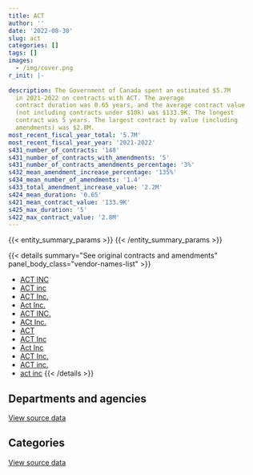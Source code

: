 ```yaml
---
title: ACT
author: ''
date: '2022-08-30'
slug: act
categories: []
tags: []
images:
  - /img/cover.png
r_init: |-
  
description: The Government of Canada spent an estimated $5.7M
  in 2021-2022 on contracts with ACT. The average
  contract duration was 0.65 years, and the average contract value
  (not including contracts under $10k) was $133.9K. The longest
  contract was 5 years. The largest contract by value (including
  amendments) was $2.8M.
most_recent_fiscal_year_total: '5.7M'
most_recent_fiscal_year_year: '2021-2022'
s431_number_of_contracts: '148'
s431_number_of_contracts_with_amendments: '5'
s431_number_of_contracts_amendments_percentage: '3%'
s432_mean_amendment_increase_percentage: '135%'
s434_mean_number_of_amendments: '1.4'
s433_total_amendment_increase_value: '2.2M'
s424_mean_duration: '0.65'
s421_mean_contract_value: '133.9K'
s425_max_duration: '5'
s422_max_contract_value: '2.8M'
---
```


<script src="/rmarkdown-libs/htmlwidgets/htmlwidgets.js"></script>
<link href="/rmarkdown-libs/datatables-css/datatables-crosstalk.css" rel="stylesheet" />
<script src="/rmarkdown-libs/datatables-binding/datatables.js"></script>
<script src="/rmarkdown-libs/jquery/jquery-3.6.0.min.js"></script>
<link href="/rmarkdown-libs/dt-core-bootstrap/css/dataTables.bootstrap.min.css" rel="stylesheet" />
<link href="/rmarkdown-libs/dt-core-bootstrap/css/dataTables.bootstrap.extra.css" rel="stylesheet" />
<script src="/rmarkdown-libs/dt-core-bootstrap/js/jquery.dataTables.min.js"></script>
<script src="/rmarkdown-libs/dt-core-bootstrap/js/dataTables.bootstrap.min.js"></script>
<link href="/rmarkdown-libs/crosstalk/css/crosstalk.min.css" rel="stylesheet" />
<script src="/rmarkdown-libs/crosstalk/js/crosstalk.min.js"></script>
<script src="/rmarkdown-libs/htmlwidgets/htmlwidgets.js"></script>
<link href="/rmarkdown-libs/datatables-css/datatables-crosstalk.css" rel="stylesheet" />
<script src="/rmarkdown-libs/datatables-binding/datatables.js"></script>
<script src="/rmarkdown-libs/jquery/jquery-3.6.0.min.js"></script>
<link href="/rmarkdown-libs/dt-core-bootstrap/css/dataTables.bootstrap.min.css" rel="stylesheet" />
<link href="/rmarkdown-libs/dt-core-bootstrap/css/dataTables.bootstrap.extra.css" rel="stylesheet" />
<script src="/rmarkdown-libs/dt-core-bootstrap/js/jquery.dataTables.min.js"></script>
<script src="/rmarkdown-libs/dt-core-bootstrap/js/dataTables.bootstrap.min.js"></script>
<link href="/rmarkdown-libs/crosstalk/css/crosstalk.min.css" rel="stylesheet" />
<script src="/rmarkdown-libs/crosstalk/js/crosstalk.min.js"></script>

{{< entity_summary_params >}}
{{< /entity_summary_params >}}

{{< details summary="See original contracts and amendments" panel_body_class="vendor-names-list" >}}
- [ACT INC](https://search.open.canada.ca/en/ct/?sort=contract_value_f%20desc&page=1&search_text=%22ACT%20INC%22)
- [ACT inc](https://search.open.canada.ca/en/ct/?sort=contract_value_f%20desc&page=1&search_text=%22ACT%20inc%22)
- [ACT Inc.](https://search.open.canada.ca/en/ct/?sort=contract_value_f%20desc&page=1&search_text=%22ACT%20Inc.%22)
- [Act Inc.](https://search.open.canada.ca/en/ct/?sort=contract_value_f%20desc&page=1&search_text=%22Act%20Inc.%22)
- [ACT INC.](https://search.open.canada.ca/en/ct/?sort=contract_value_f%20desc&page=1&search_text=%22ACT%20INC.%22)
- [ACt Inc.](https://search.open.canada.ca/en/ct/?sort=contract_value_f%20desc&page=1&search_text=%22ACt%20Inc.%22)
- [ACT](https://search.open.canada.ca/en/ct/?sort=contract_value_f%20desc&page=1&search_text=%22ACT%22)
- [ACT Inc](https://search.open.canada.ca/en/ct/?sort=contract_value_f%20desc&page=1&search_text=%22ACT%20Inc%22)
- [Act Inc](https://search.open.canada.ca/en/ct/?sort=contract_value_f%20desc&page=1&search_text=%22Act%20Inc%22)
- [ACT Inc.](https://search.open.canada.ca/en/ct/?sort=contract_value_f%20desc&page=1&search_text=%22ACT%20%20Inc.%22)
- [ACT inc.](https://search.open.canada.ca/en/ct/?sort=contract_value_f%20desc&page=1&search_text=%22ACT%20inc.%22)
- [act inc](https://search.open.canada.ca/en/ct/?sort=contract_value_f%20desc&page=1&search_text=%22act%20inc%22)
{{< /details >}}

## Departments and agencies

<div id="htmlwidget-1" style="width:100%;height:auto;" class="datatables html-widget"></div>
<script type="application/json" data-for="htmlwidget-1">{"x":{"style":"bootstrap","filter":"none","vertical":false,"data":[["<a href=\"/departments/cbsa-asfc/\">Canada Border Services Agency<\/a>","<a href=\"/departments/cer-rec/\">Canada Energy Regulator<\/a>","<a href=\"/departments/cra-arc/\">Canada Revenue Agency<\/a>","<a href=\"/departments/crtc/\">Canadian Radio-television and Telecommunications Commission<\/a>","<a href=\"/departments/dnd-mdn/\">National Defence<\/a>","<a href=\"/departments/hc-sc/\">Health Canada<\/a>","<a href=\"/departments/nrc-cnrc/\">National Research Council Canada<\/a>","<a href=\"/departments/phac-aspc/\">Public Health Agency of Canada<\/a>","<a href=\"/departments/pmprb-cepmb/\">Patented Medicine Prices Review Board Canada<\/a>","<a href=\"/departments/ps-sp/\">Public Safety Canada<\/a>","<a href=\"/departments/rcmp-grc/\">Royal Canadian Mounted Police<\/a>","<a href=\"/departments/tc/\">Transport Canada<\/a>"],[null,null,null,null,1116033.67,1363521.66,261152.92,null,null,805.26,null,219813.37],[null,null,null,null,805225.63,943425.74,207256.45,9596.25,null,42731.44,36532.02,284834.03],[364740.76,490129.65,95500.4,22920.8,1762596.37,101178.91,15147.79,438.69,null,59190.47,null,293012.79],[1321982.26,116306.59,2121823.66,6433.91,1020794.43,null,304452.6,null,35291.58,54058.13,null,699545.44]],"container":"<table class=\"table table-striped table-hover row-border order-column display\">\n  <thead>\n    <tr>\n      <th>Department<\/th>\n      <th>2018-2019<\/th>\n      <th>2019-2020<\/th>\n      <th>2020-2021<\/th>\n      <th>2021-2022<\/th>\n    <\/tr>\n  <\/thead>\n<\/table>","options":{"order":[[4,"desc"]],"pageLength":10,"autoWidth":true,"columnDefs":[{"targets":1,"render":"function(data, type, row, meta) {\n    return type !== 'display' ? data : DTWidget.formatCurrency(data, \"$\", 2, 3, \",\", \".\", true, null);\n  }"},{"targets":2,"render":"function(data, type, row, meta) {\n    return type !== 'display' ? data : DTWidget.formatCurrency(data, \"$\", 2, 3, \",\", \".\", true, null);\n  }"},{"targets":3,"render":"function(data, type, row, meta) {\n    return type !== 'display' ? data : DTWidget.formatCurrency(data, \"$\", 2, 3, \",\", \".\", true, null);\n  }"},{"targets":4,"render":"function(data, type, row, meta) {\n    return type !== 'display' ? data : DTWidget.formatCurrency(data, \"$\", 2, 3, \",\", \".\", true, null);\n  }"},{"width":"16%","targets":[1,2,3,4]},{"className":"dt-right","targets":[1,2,3,4]}],"orderClasses":false}},"evals":["options.columnDefs.0.render","options.columnDefs.1.render","options.columnDefs.2.render","options.columnDefs.3.render"],"jsHooks":[]}</script>
<p class="text-right">
<a href="https://github.com/GoC-Spending/contracts-data/tree/main/data/out/vendors/act/summary_by_fiscal_year_by_department.csv" class="source-data-link btn btn-link">View source data</a>
</p>

## Categories

<div id="htmlwidget-2" style="width:100%;height:auto;" class="datatables html-widget"></div>
<script type="application/json" data-for="htmlwidget-2">{"x":{"style":"bootstrap","filter":"none","vertical":false,"data":[["<a href=\"/categories/facilities_and_construction/\">Facilities and construction<\/a>","<a href=\"/categories/defence/\">Defence<\/a>","<a href=\"/categories/professional_services/\">Professional services<\/a>","<a href=\"/categories/information_technology/\">Information technology<\/a>","<a href=\"/categories/industrial_products_and_services/\">Industrial products and services<\/a>"],[25579.79,1116033.67,null,1819713.42,null],[null,805225.63,null,1524375.93,null],[null,1762596.37,null,1442260.26,null],[670458.9,1020794.43,11899.65,3281458.8,696076.83]],"container":"<table class=\"table table-striped table-hover row-border order-column display\">\n  <thead>\n    <tr>\n      <th>Category<\/th>\n      <th>2018-2019<\/th>\n      <th>2019-2020<\/th>\n      <th>2020-2021<\/th>\n      <th>2021-2022<\/th>\n    <\/tr>\n  <\/thead>\n<\/table>","options":{"order":[[4,"desc"]],"dom":"t","pageLength":30,"autoWidth":true,"columnDefs":[{"targets":1,"render":"function(data, type, row, meta) {\n    return type !== 'display' ? data : DTWidget.formatCurrency(data, \"$\", 2, 3, \",\", \".\", true, null);\n  }"},{"targets":2,"render":"function(data, type, row, meta) {\n    return type !== 'display' ? data : DTWidget.formatCurrency(data, \"$\", 2, 3, \",\", \".\", true, null);\n  }"},{"targets":3,"render":"function(data, type, row, meta) {\n    return type !== 'display' ? data : DTWidget.formatCurrency(data, \"$\", 2, 3, \",\", \".\", true, null);\n  }"},{"targets":4,"render":"function(data, type, row, meta) {\n    return type !== 'display' ? data : DTWidget.formatCurrency(data, \"$\", 2, 3, \",\", \".\", true, null);\n  }"},{"width":"16%","targets":[1,2,3,4]},{"className":"dt-right","targets":[1,2,3,4]}],"orderClasses":false,"lengthMenu":[10,25,30,50,100]}},"evals":["options.columnDefs.0.render","options.columnDefs.1.render","options.columnDefs.2.render","options.columnDefs.3.render"],"jsHooks":[]}</script>
<p class="text-right">
<a href="https://github.com/GoC-Spending/contracts-data/tree/main/data/out/vendors/act/summary_by_fiscal_year_by_category.csv" class="source-data-link btn btn-link">View source data</a>
</p>
